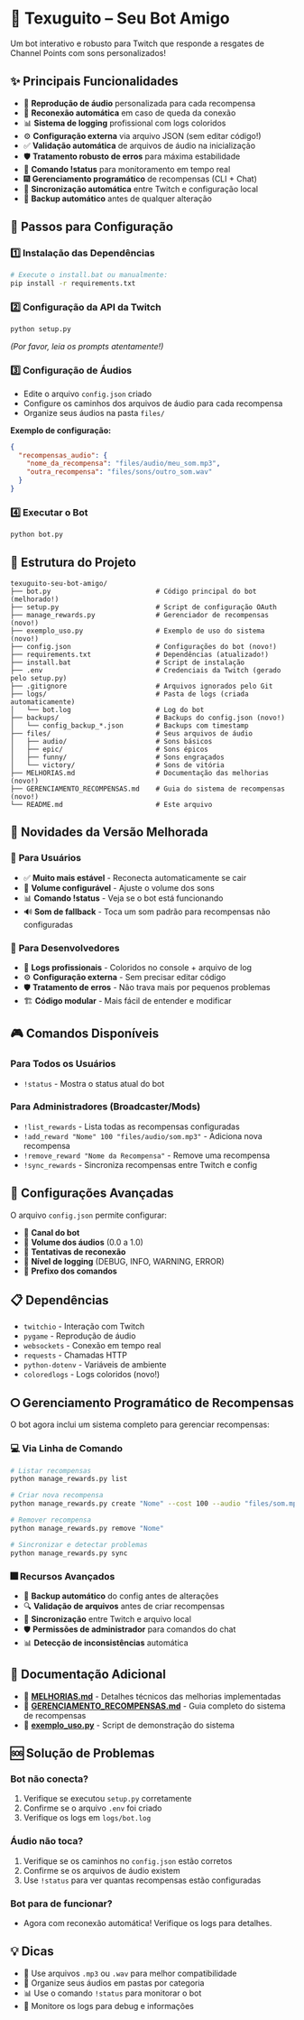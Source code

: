 # 🦡 Texuguito – Seu Bot Amigo  
Um bot interativo e robusto para Twitch que responde a resgates de Channel Points com sons personalizados!

## ✨ Principais Funcionalidades

- 🎵 **Reprodução de áudio** personalizada para cada recompensa
- 🔄 **Reconexão automática** em caso de queda da conexão
- 📊 **Sistema de logging** profissional com logs coloridos
- ⚙️ **Configuração externa** via arquivo JSON (sem editar código!)
- ✅ **Validação automática** de arquivos de áudio na inicialização
- 🛡️ **Tratamento robusto de erros** para máxima estabilidade
- 📱 **Comando !status** para monitoramento em tempo real
- 🎆 **Gerenciamento programático** de recompensas (CLI + Chat)
- 🔄 **Sincronização automática** entre Twitch e configuração local
- 💾 **Backup automático** antes de qualquer alteração

## 📌 Passos para Configuração  

### 1️⃣ **Instalação das Dependências**
```bash
# Execute o install.bat ou manualmente:
pip install -r requirements.txt
```

### 2️⃣ **Configuração da API da Twitch**
```bash
python setup.py
```
_(Por favor, leia os prompts atentamente!)_

### 3️⃣ **Configuração de Áudios**
- Edite o arquivo `config.json` criado
- Configure os caminhos dos arquivos de áudio para cada recompensa
- Organize seus áudios na pasta `files/`

**Exemplo de configuração:**
```json
{
  "recompensas_audio": {
    "nome_da_recompensa": "files/audio/meu_som.mp3",
    "outra_recompensa": "files/sons/outro_som.wav"
  }
}
```

### 4️⃣ **Executar o Bot**
```bash
python bot.py
```

## 📁 Estrutura do Projeto

```
texuguito-seu-bot-amigo/
├── bot.py                          # Código principal do bot (melhorado!)
├── setup.py                        # Script de configuração OAuth
├── manage_rewards.py               # Gerenciador de recompensas (novo!)
├── exemplo_uso.py                  # Exemplo de uso do sistema (novo!)
├── config.json                     # Configurações do bot (novo!)
├── requirements.txt                # Dependências (atualizado!)
├── install.bat                     # Script de instalação
├── .env                            # Credenciais da Twitch (gerado pelo setup.py)
├── .gitignore                      # Arquivos ignorados pelo Git
├── logs/                           # Pasta de logs (criada automaticamente)
│   └── bot.log                     # Log do bot
├── backups/                        # Backups do config.json (novo!)
│   └── config_backup_*.json        # Backups com timestamp
├── files/                          # Seus arquivos de áudio
│   ├── audio/                      # Sons básicos
│   ├── epic/                       # Sons épicos
│   ├── funny/                      # Sons engraçados
│   └── victory/                    # Sons de vitória
├── MELHORIAS.md                    # Documentação das melhorias (novo!)
├── GERENCIAMENTO_RECOMPENSAS.md    # Guia do sistema de recompensas (novo!)
└── README.md                       # Este arquivo
```

## 🚀 Novidades da Versão Melhorada

### 🎯 **Para Usuários**
- ✅ **Muito mais estável** - Reconecta automaticamente se cair
- 🎵 **Volume configurável** - Ajuste o volume dos sons
- 📊 **Comando !status** - Veja se o bot está funcionando
- 🔊 **Som de fallback** - Toca um som padrão para recompensas não configuradas

### 🔧 **Para Desenvolvedores**
- 📝 **Logs profissionais** - Coloridos no console + arquivo de log
- ⚙️ **Configuração externa** - Sem precisar editar código
- 🛡️ **Tratamento de erros** - Não trava mais por pequenos problemas
- 🏗️ **Código modular** - Mais fácil de entender e modificar

## 🎮 Comandos Disponíveis

### Para Todos os Usuários
- `!status` - Mostra o status atual do bot

### Para Administradores (Broadcaster/Mods)
- `!list_rewards` - Lista todas as recompensas configuradas
- `!add_reward "Nome" 100 "files/audio/som.mp3"` - Adiciona nova recompensa
- `!remove_reward "Nome da Recompensa"` - Remove uma recompensa
- `!sync_rewards` - Sincroniza recompensas entre Twitch e config

## 🔧 Configurações Avançadas

O arquivo `config.json` permite configurar:

- 📢 **Canal do bot**
- 🎵 **Volume dos áudios** (0.0 a 1.0)
- 🔄 **Tentativas de reconexão**
- 📝 **Nível de logging** (DEBUG, INFO, WARNING, ERROR)
- 🎯 **Prefixo dos comandos**

## 📋 Dependências

- `twitchio` - Interação com Twitch
- `pygame` - Reprodução de áudio
- `websockets` - Conexão em tempo real
- `requests` - Chamadas HTTP
- `python-dotenv` - Variáveis de ambiente
- `coloredlogs` - Logs coloridos (novo!)

## 🞆 Gerenciamento Programático de Recompensas

O bot agora inclui um sistema completo para gerenciar recompensas:

### 💻 Via Linha de Comando
```bash
# Listar recompensas
python manage_rewards.py list

# Criar nova recompensa
python manage_rewards.py create "Nome" --cost 100 --audio "files/som.mp3"

# Remover recompensa
python manage_rewards.py remove "Nome"

# Sincronizar e detectar problemas
python manage_rewards.py sync
```

### 🎆 Recursos Avançados
- 💾 **Backup automático** do config antes de alterações
- 🔍 **Validação de arquivos** antes de criar recompensas
- 🔄 **Sincronização** entre Twitch e arquivo local
- 🛡️ **Permissões de administrador** para comandos do chat
- 📊 **Detecção de inconsistências** automática

## 📖 Documentação Adicional

- 📄 **[MELHORIAS.md](MELHORIAS.md)** - Detalhes técnicos das melhorias implementadas
- 🎁 **[GERENCIAMENTO_RECOMPENSAS.md](GERENCIAMENTO_RECOMPENSAS.md)** - Guia completo do sistema de recompensas
- 📝 **[exemplo_uso.py](exemplo_uso.py)** - Script de demonstração do sistema

## 🆘 Solução de Problemas

### Bot não conecta?
1. Verifique se executou `setup.py` corretamente
2. Confirme se o arquivo `.env` foi criado
3. Verifique os logs em `logs/bot.log`

### Áudio não toca?
1. Verifique se os caminhos no `config.json` estão corretos
2. Confirme se os arquivos de áudio existem
3. Use `!status` para ver quantas recompensas estão configuradas

### Bot para de funcionar?
- Agora com reconexão automática! Verifique os logs para detalhes.

## 💡 Dicas

- 🎵 Use arquivos `.mp3` ou `.wav` para melhor compatibilidade
- 📁 Organize seus áudios em pastas por categoria
- 📊 Use o comando `!status` para monitorar o bot
- 📝 Monitore os logs para debug e informações
